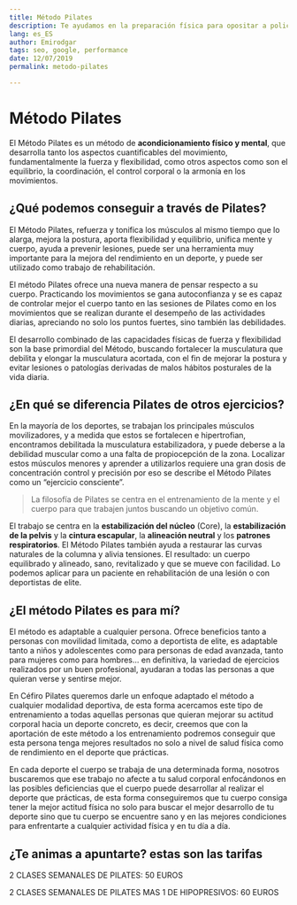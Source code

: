 ```yaml
---
title: Método Pilates
description: Te ayudamos en la preparación física para opositar a policía y bomberos en Salamanca
lang: es_ES
author: Emirodgar
tags: seo, google, performance
date: 12/07/2019
permalink: metodo-pilates

---
```


# Método Pilates

El Método Pilates es un método de **acondicionamiento físico y mental**, que desarrolla tanto los
aspectos cuantificables del movimiento, fundamentalmente la fuerza y flexibilidad, como
otros aspectos como son el equilibrio, la coordinación, el control corporal o la armonía en los
movimientos.

## ¿Qué podemos conseguir a través de Pilates?

El Método Pilates, refuerza y tonifica los músculos al mismo tiempo que lo alarga, mejora la
postura, aporta flexibilidad y equilibrio, unifica mente y cuerpo, ayuda a prevenir lesiones,
puede ser una herramienta muy importante para la mejora del rendimiento en un deporte, y
puede ser utilizado como trabajo de rehabilitación.

El método Pilates ofrece una nueva manera de pensar respecto a su cuerpo. Practicando los
movimientos se gana autoconfianza y se es capaz de controlar mejor el cuerpo tanto en las
sesiones de Pilates como en los movimientos que se realizan durante el desempeño de las
actividades diarias, apreciando no solo los puntos fuertes, sino también las debilidades.

El desarrollo combinado de las capacidades físicas de fuerza y flexibilidad son la base
primordial del Método, buscando fortalecer la musculatura que debilita y elongar la
musculatura acortada, con el fin de mejorar la postura y evitar lesiones o patologías derivadas
de malos hábitos posturales de la vida diaria.

## ¿En qué se diferencia Pilates de otros ejercicios?

En la mayoría de los deportes, se trabajan los principales músculos movilizadores, y a medida
que estos se fortalecen e hipertrofian, encontramos debilitada la musculatura estabilizadora,
y puede deberse a la debilidad muscular como a una falta de propiocepción de la zona.
Localizar estos músculos menores y aprender a utilizarlos requiere una gran dosis de
concentración control y precisión por eso se describe el Método Pilates como un “ejercicio
consciente”. 

> La filosofía de Pilates se centra en el entrenamiento de la mente y el cuerpo para
que trabajen juntos buscando un objetivo común.

El trabajo se centra en la **estabilización del núcleo** (Core), la **estabilización de la pelvis** y la
**cintura escapular**, la **alineación neutral** y los **patrones respiratorios**. El Método Pilates también
ayuda a restaurar las curvas naturales de la columna y alivia tensiones. El resultado: un cuerpo
equilibrado y alineado, sano, revitalizado y que se mueve con facilidad. Lo podemos aplicar
para un paciente en rehabilitación de una lesión o con deportistas de elite.

## ¿El método Pilates es para mí?

El método es adaptable a cualquier persona. Ofrece beneficios tanto a personas con movilidad
limitada, como a deportista de elite, es adaptable tanto a niños y adolescentes como para
personas de edad avanzada, tanto para mujeres como para hombres... en definitiva, la
variedad de ejercicios realizados por un buen profesional, ayudaran a todas las personas a que
quieran verse y sentirse mejor.

En Céfiro Pilates queremos darle un enfoque adaptado el método a cualquier modalidad
deportiva, de esta forma acercamos este tipo de entrenamiento a todas aquellas personas que
quieran mejorar su actitud corporal hacia un deporte concreto, es decir, creemos que con la
aportación de este método a los entrenamiento podremos conseguir que esta persona tenga
mejores resultados no solo a nivel de salud física como de rendimiento en el deporte que
prácticas.

En cada deporte el cuerpo se trabaja de una determinada forma, nosotros buscaremos que ese
trabajo no afecte a tu salud corporal enfocándonos en las posibles deficiencias que el cuerpo
puede desarrollar al realizar el deporte que prácticas, de esta forma conseguiremos que tu
cuerpo consiga tener la mejor actitud física no solo para buscar el mejor desarrollo de tu
deporte sino que tu cuerpo se encuentre sano y en las mejores condiciones para enfrentarte a
cualquier actividad física y en tu día a día.

## ¿Te animas a apuntarte? estas son las tarifas

2 CLASES SEMANALES DE PILATES: 50 EUROS

2 CLASES SEMANALES DE PILATES MAS 1 DE HIPOPRESIVOS: 60 EUROS


